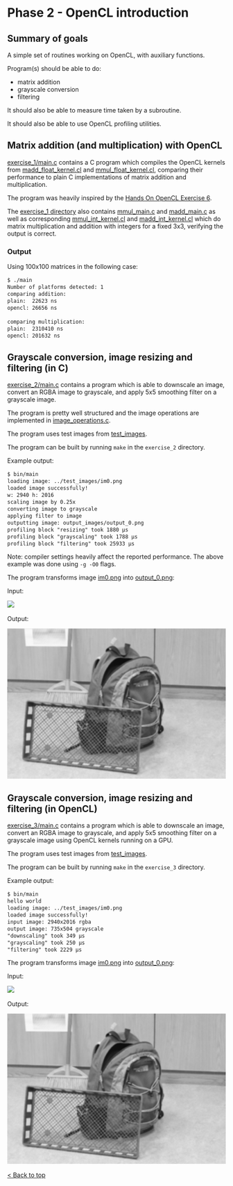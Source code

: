 # Phase 2 - OpenCL introduction

## Summary of goals
A simple set of routines working on OpenCL, with auxiliary functions.

Program(s) should be able to do:
- matrix addition
- grayscale conversion
- filtering

It should also be able to measure time taken by a subroutine.

It should also be able to use OpenCL profiling utilities.

## Matrix addition (and multiplication) with OpenCL
[exercise_1/main.c](./exercise_1/main.c) contains a C program which compiles the OpenCL kernels from [madd_float_kernel.cl](./exercise_1/madd_float_kernel.cl) and [mmul_float_kernel.cl](./exercise_1/mmul_float_kernel.cl), comparing their performance to plain C implementations of matrix addition and multiplication.

The program was heavily inspired by the [Hands On OpenCL Exercise 6](https://github.com/HandsOnOpenCL/Exercises-Solutions/blob/master/Solutions/Exercise06/README.md).

The [exercise_1 directory](./exercise_1/) also contains [mmul_main.c](./exercise_1/mmul_main.c) and [madd_main.c](./exercise_1/madd_main.c) as well as corresponding [mmul_int_kernel.cl](./exercise_1/mmul_int_kernel.cl) and [madd_int_kernel.cl](./exercise_1/madd_int_kernel.cl) which do matrix multiplication and addition with integers for a fixed 3x3, verifying the output is correct.

### Output
Using 100x100 matrices in the following case:
```console
$ ./main
Number of platforms detected: 1
comparing addition:
plain:  22623 ns
opencl: 26656 ns

comparing multiplication:
plain:  2310410 ns
opencl: 201632 ns

```

## Grayscale conversion, image resizing and filtering (in C)
[exercise_2/main.c](./exercise_2/main.c) contains a program which is able to downscale an image, convert an RGBA image to grayscale, and apply 5x5 smoothing filter on a grayscale image.

The program is pretty well structured and the image operations are implemented in [image_operations.c](./image_operations.c).

The program uses test images from [test_images](./test_images/).

The program can be built by running `make` in the `exercise_2` directory.

Example output:
```console
$ bin/main
loading image: ../test_images/im0.png
loaded image successfully!
w: 2940 h: 2016
scaling image by 0.25x
converting image to grayscale
applying filter to image
outputting image: output_images/output_0.png
profiling block "resizing" took 1880 µs
profiling block "grayscaling" took 1788 µs
profiling block "filtering" took 25933 µs
```

Note: compiler settings heavily affect the reported performance.
The above example was done using `-g -O0` flags.

The program transforms image [im0.png](./test_images/im0.png) into [output_0.png](./exercise_2/output_images/output_0.png):

Input:

![](./test_images/im0.png)

Output:

![](./exercise_2/output_images/output_0.png)


## Grayscale conversion, image resizing and filtering (in OpenCL)
[exercise_3/main.c](./exercise_3/main.c) contains a program which is able to downscale an image, convert an RGBA image to grayscale, and apply 5x5 smoothing filter on a grayscale image using OpenCL kernels running on a GPU.

The program uses test images from [test_images](./test_images/).

The program can be built by running `make` in the `exercise_3` directory.

Example output:
```console
$ bin/main                                        
hello world
loading image: ../test_images/im0.png
loaded image successfully!
input image: 2940x2016 rgba
output image: 735x504 grayscale
"downscaling" took 349 µs
"grayscaling" took 250 µs
"filtering" took 2229 µs
```

The program transforms image [im0.png](./test_images/im0.png) into [output_0.png](./exercise_3/output_images/output_0.png):

Input:

![](./test_images/im0.png)

Output:

![](./exercise_3/output_images/output_0.png)

[< Back to top](../README.md)
